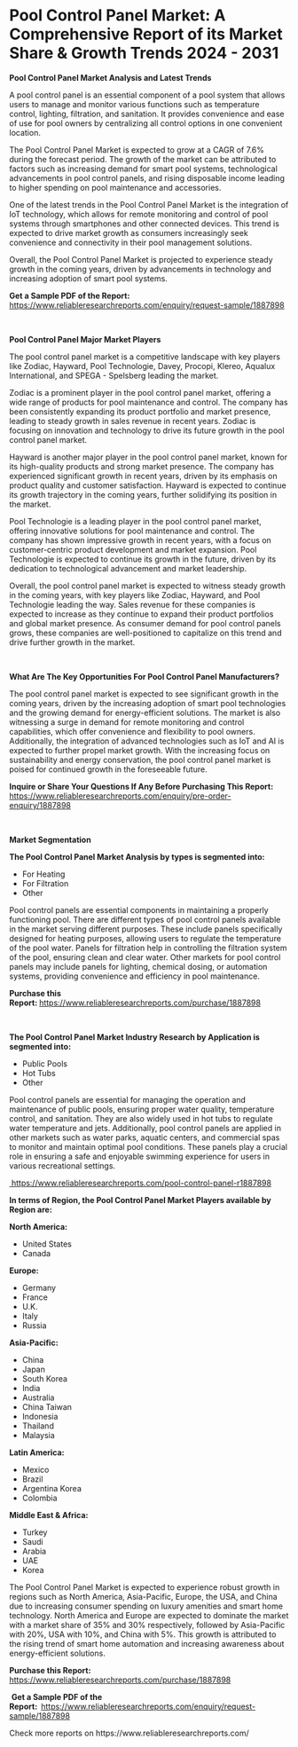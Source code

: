 <p><h1>Pool Control Panel Market: A Comprehensive Report of its Market Share & Growth Trends 2024 - 2031</h1></p><p><strong>Pool Control Panel Market Analysis and Latest Trends</strong></p>
<p><p>A pool control panel is an essential component of a pool system that allows users to manage and monitor various functions such as temperature control, lighting, filtration, and sanitation. It provides convenience and ease of use for pool owners by centralizing all control options in one convenient location.</p><p>The Pool Control Panel Market is expected to grow at a CAGR of 7.6% during the forecast period. The growth of the market can be attributed to factors such as increasing demand for smart pool systems, technological advancements in pool control panels, and rising disposable income leading to higher spending on pool maintenance and accessories.</p><p>One of the latest trends in the Pool Control Panel Market is the integration of IoT technology, which allows for remote monitoring and control of pool systems through smartphones and other connected devices. This trend is expected to drive market growth as consumers increasingly seek convenience and connectivity in their pool management solutions.</p><p>Overall, the Pool Control Panel Market is projected to experience steady growth in the coming years, driven by advancements in technology and increasing adoption of smart pool systems.</p></p>
<p><strong>Get a Sample PDF of the Report:&nbsp;</strong> <a href="https://www.reliableresearchreports.com/enquiry/request-sample/1887898">https://www.reliableresearchreports.com/enquiry/request-sample/1887898</a></p>
<p>&nbsp;</p>
<p><strong>Pool Control Panel Major Market Players</strong></p>
<p><p>The pool control panel market is a competitive landscape with key players like Zodiac, Hayward, Pool Technologie, Davey, Procopi, Klereo, Aqualux International, and SPEGA - Spelsberg leading the market.</p><p>Zodiac is a prominent player in the pool control panel market, offering a wide range of products for pool maintenance and control. The company has been consistently expanding its product portfolio and market presence, leading to steady growth in sales revenue in recent years. Zodiac is focusing on innovation and technology to drive its future growth in the pool control panel market.</p><p>Hayward is another major player in the pool control panel market, known for its high-quality products and strong market presence. The company has experienced significant growth in recent years, driven by its emphasis on product quality and customer satisfaction. Hayward is expected to continue its growth trajectory in the coming years, further solidifying its position in the market.</p><p>Pool Technologie is a leading player in the pool control panel market, offering innovative solutions for pool maintenance and control. The company has shown impressive growth in recent years, with a focus on customer-centric product development and market expansion. Pool Technologie is expected to continue its growth in the future, driven by its dedication to technological advancement and market leadership.</p><p>Overall, the pool control panel market is expected to witness steady growth in the coming years, with key players like Zodiac, Hayward, and Pool Technologie leading the way. Sales revenue for these companies is expected to increase as they continue to expand their product portfolios and global market presence. As consumer demand for pool control panels grows, these companies are well-positioned to capitalize on this trend and drive further growth in the market.</p></p>
<p>&nbsp;</p>
<p><strong>What Are The Key Opportunities For Pool Control Panel Manufacturers?</strong></p>
<p><p>The pool control panel market is expected to see significant growth in the coming years, driven by the increasing adoption of smart pool technologies and the growing demand for energy-efficient solutions. The market is also witnessing a surge in demand for remote monitoring and control capabilities, which offer convenience and flexibility to pool owners. Additionally, the integration of advanced technologies such as IoT and AI is expected to further propel market growth. With the increasing focus on sustainability and energy conservation, the pool control panel market is poised for continued growth in the foreseeable future.</p></p>
<p><strong>Inquire or Share Your Questions If Any Before Purchasing This Report:</strong> <a href="https://www.reliableresearchreports.com/enquiry/pre-order-enquiry/1887898">https://www.reliableresearchreports.com/enquiry/pre-order-enquiry/1887898</a></p>
<p>&nbsp;</p>
<p><strong>Market Segmentation</strong></p>
<p><strong>The Pool Control Panel Market Analysis by types is segmented into:</strong></p>
<p><ul><li>For Heating</li><li>For Filtration</li><li>Other</li></ul></p>
<p><p>Pool control panels are essential components in maintaining a properly functioning pool. There are different types of pool control panels available in the market serving different purposes. These include panels specifically designed for heating purposes, allowing users to regulate the temperature of the pool water. Panels for filtration help in controlling the filtration system of the pool, ensuring clean and clear water. Other markets for pool control panels may include panels for lighting, chemical dosing, or automation systems, providing convenience and efficiency in pool maintenance.</p></p>
<p><strong>Purchase this Report:&nbsp;</strong><a href="https://www.reliableresearchreports.com/purchase/1887898">https://www.reliableresearchreports.com/purchase/1887898</a></p>
<p>&nbsp;</p>
<p><strong>The Pool Control Panel Market Industry Research by Application is segmented into:</strong></p>
<p><ul><li>Public Pools</li><li>Hot Tubs</li><li>Other</li></ul></p>
<p><p>Pool control panels are essential for managing the operation and maintenance of public pools, ensuring proper water quality, temperature control, and sanitation. They are also widely used in hot tubs to regulate water temperature and jets. Additionally, pool control panels are applied in other markets such as water parks, aquatic centers, and commercial spas to monitor and maintain optimal pool conditions. These panels play a crucial role in ensuring a safe and enjoyable swimming experience for users in various recreational settings.</p></p>
<p><a href="https://www.reliableresearchreports.com/pool-control-panel-r1887898">&nbsp;https://www.reliableresearchreports.com/pool-control-panel-r1887898</a></p>
<p><strong>In terms of Region, the Pool Control Panel Market Players available by Region are:</strong></p>
<p>
    <p> <strong> North America: </strong>
        <ul>
            <li>United States</li>
            <li>Canada</li>
        </ul>
        </p> 
    <p> <strong> Europe: </strong>
        <ul>
            <li>Germany</li>
            <li>France</li>
            <li>U.K.</li>
            <li>Italy</li>
            <li>Russia</li>
        </ul>
        </p> 
    <p> <strong> Asia-Pacific: </strong>
        <ul>
            <li>China</li>
            <li>Japan</li>
            <li>South Korea</li>
            <li>India</li>
            <li>Australia</li>
            <li>China Taiwan</li>
            <li>Indonesia</li>
            <li>Thailand</li>
            <li>Malaysia</li>
        </ul>
        </p> 
    <p> <strong> Latin America: </strong>
        <ul>
            <li>Mexico</li>
            <li>Brazil</li>
            <li>Argentina Korea</li>
            <li>Colombia</li>
        </ul>
        </p> 
    <p> <strong> Middle East & Africa: </strong>
        <ul>
            <li>Turkey</li>
            <li>Saudi</li>
            <li>Arabia</li>
            <li>UAE</li>
            <li>Korea</li>
        </ul>
    </p>
    </p>
<p><p>The Pool Control Panel Market is expected to experience robust growth in regions such as North America, Asia-Pacific, Europe, the USA, and China due to increasing consumer spending on luxury amenities and smart home technology. North America and Europe are expected to dominate the market with a market share of 35% and 30% respectively, followed by Asia-Pacific with 20%, USA with 10%, and China with 5%. This growth is attributed to the rising trend of smart home automation and increasing awareness about energy-efficient solutions.</p></p>
<p><strong>Purchase this Report: </strong><a href="https://www.reliableresearchreports.com/purchase/1887898">https://www.reliableresearchreports.com/purchase/1887898</a></p>
<p>&nbsp;<strong>Get a Sample PDF of the Report:&nbsp;&nbsp;</strong><a href="https://www.reliableresearchreports.com/enquiry/request-sample/1887898">https://www.reliableresearchreports.com/enquiry/request-sample/1887898</a></p>
<p><strong></strong></p>
<p>Check more reports on https://www.reliableresearchreports.com/</p>